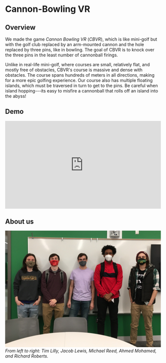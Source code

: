# Cannon-Bowling VR

## Overview

We made the game *Cannon Bowling VR* (*CBVR*), which is like mini-golf but with
the golf club replaced by an arm-mounted cannon and the hole replaced by three
pins, like in bowling.  The goal of CBVR is to knock over the three pins in the
least number of cannonball firings.

Unlike in real-life mini-golf, where courses are small, relatively flat, and
mostly free of obstacles, CBVR's course is massive and dense with obstacles.
The course spans hundreds of meters in all directions, making for a more epic
golfing experience.  Our course also has multiple floating islands, which must
be traversed in turn to get to the pins.  Be careful when island hopping---its
easy to misfire a cannonball that rolls off an island into the abyss!

## Demo

<!-- Embed the demo from vimeo -->
<div style="padding:56.25% 0 0 0;position:relative;"><iframe src="https://player.vimeo.com/video/652309900?h=6100699833" style="position:absolute;top:0;left:0;width:100%;height:100%;" frameborder="0" allow="autoplay; fullscreen; picture-in-picture" allowfullscreen></iframe></div><script src="https://player.vimeo.com/api/player.js"></script>

## About us

![Photo of all of our 5 team members](team_photo.jpg)
*From left to right: Tim Lilly, Jacob Lewis, Michael Reed, Ahmed Mohamed, and Richard Roberts.*